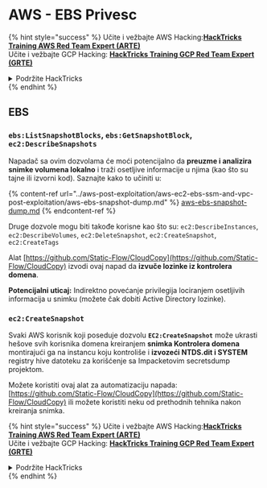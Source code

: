 # AWS - EBS Privesc

{% hint style="success" %}
Učite i vežbajte AWS Hacking:<img src="../../../.gitbook/assets/image (1).png" alt="" data-size="line">[**HackTricks Training AWS Red Team Expert (ARTE)**](https://training.hacktricks.xyz/courses/arte)<img src="../../../.gitbook/assets/image (1).png" alt="" data-size="line">\
Učite i vežbajte GCP Hacking: <img src="../../../.gitbook/assets/image (2).png" alt="" data-size="line">[**HackTricks Training GCP Red Team Expert (GRTE)**<img src="../../../.gitbook/assets/image (2).png" alt="" data-size="line">](https://training.hacktricks.xyz/courses/grte)

<details>

<summary>Podržite HackTricks</summary>

* Proverite [**planove pretplate**](https://github.com/sponsors/carlospolop)!
* **Pridružite se** 💬 [**Discord grupi**](https://discord.gg/hRep4RUj7f) ili [**telegram grupi**](https://t.me/peass) ili **nas pratite na** **Twitteru** 🐦 [**@hacktricks\_live**](https://twitter.com/hacktricks\_live)**.**
* **Podelite hakerske trikove slanjem PR-ova na** [**HackTricks**](https://github.com/carlospolop/hacktricks) i [**HackTricks Cloud**](https://github.com/carlospolop/hacktricks-cloud) github repozitorijume.

</details>
{% endhint %}

## EBS

### `ebs:ListSnapshotBlocks`, `ebs:GetSnapshotBlock`, `ec2:DescribeSnapshots`

Napadač sa ovim dozvolama će moći potencijalno da **preuzme i analizira snimke volumena lokalno** i traži osetljive informacije u njima (kao što su tajne ili izvorni kod). Saznajte kako to učiniti u:

{% content-ref url="../aws-post-exploitation/aws-ec2-ebs-ssm-and-vpc-post-exploitation/aws-ebs-snapshot-dump.md" %}
[aws-ebs-snapshot-dump.md](../aws-post-exploitation/aws-ec2-ebs-ssm-and-vpc-post-exploitation/aws-ebs-snapshot-dump.md)
{% endcontent-ref %}

Druge dozvole mogu biti takođe korisne kao što su: `ec2:DescribeInstances`, `ec2:DescribeVolumes`, `ec2:DeleteSnapshot`, `ec2:CreateSnapshot`, `ec2:CreateTags`

Alat [https://github.com/Static-Flow/CloudCopy](https://github.com/Static-Flow/CloudCopy) izvodi ovaj napad da **izvuče lozinke iz kontrolera domena**.

**Potencijalni uticaj:** Indirektno povećanje privilegija lociranjem osetljivih informacija u snimku (možete čak dobiti Active Directory lozinke).

### **`ec2:CreateSnapshot`**

Svaki AWS korisnik koji poseduje dozvolu **`EC2:CreateSnapshot`** može ukrasti hešove svih korisnika domena kreiranjem **snimka Kontrolera domena** montirajući ga na instancu koju kontroliše i **izvozeći NTDS.dit i SYSTEM** registry hive datoteku za korišćenje sa Impacketovim secretsdump projektom.

Možete koristiti ovaj alat za automatizaciju napada: [https://github.com/Static-Flow/CloudCopy](https://github.com/Static-Flow/CloudCopy) ili možete koristiti neku od prethodnih tehnika nakon kreiranja snimka.

{% hint style="success" %}
Učite i vežbajte AWS Hacking:<img src="../../../.gitbook/assets/image (1).png" alt="" data-size="line">[**HackTricks Training AWS Red Team Expert (ARTE)**](https://training.hacktricks.xyz/courses/arte)<img src="../../../.gitbook/assets/image (1).png" alt="" data-size="line">\
Učite i vežbajte GCP Hacking: <img src="../../../.gitbook/assets/image (2).png" alt="" data-size="line">[**HackTricks Training GCP Red Team Expert (GRTE)**<img src="../../../.gitbook/assets/image (2).png" alt="" data-size="line">](https://training.hacktricks.xyz/courses/grte)

<details>

<summary>Podržite HackTricks</summary>

* Proverite [**planove pretplate**](https://github.com/sponsors/carlospolop)!
* **Pridružite se** 💬 [**Discord grupi**](https://discord.gg/hRep4RUj7f) ili [**telegram grupi**](https://t.me/peass) ili **nas pratite na** **Twitteru** 🐦 [**@hacktricks\_live**](https://twitter.com/hacktricks\_live)**.**
* **Podelite hakerske trikove slanjem PR-ova na** [**HackTricks**](https://github.com/carlospolop/hacktricks) i [**HackTricks Cloud**](https://github.com/carlospolop/hacktricks-cloud) github repozitorijume.

</details>
{% endhint %}
